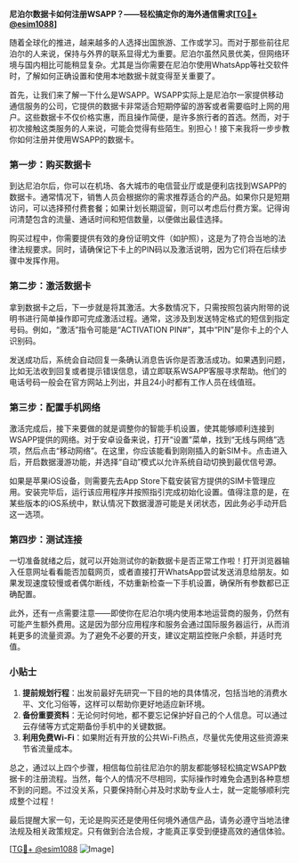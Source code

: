 **尼泊尔数据卡如何注册WSAPP？——轻松搞定你的海外通信需求[[TG💪+ @esim1088](https://t.me/s/esim1088)]**

随着全球化的推进，越来越多的人选择出国旅游、工作或学习。而对于那些前往尼泊尔的人来说，保持与外界的联系显得尤为重要。尼泊尔虽然风景优美，但网络环境与国内相比可能稍显复杂。尤其是当你需要在尼泊尔使用WhatsApp等社交软件时，了解如何正确设置和使用本地数据卡就变得至关重要了。

首先，让我们来了解一下什么是WSAPP。WSAPP实际上是尼泊尔一家提供移动通信服务的公司，它提供的数据卡非常适合短期停留的游客或者需要临时上网的用户。这些数据卡不仅价格实惠，而且操作简便，是许多旅行者的首选。然而，对于初次接触这类服务的人来说，可能会觉得有些陌生。别担心！接下来我将一步步教你如何注册并使用WSAPP的数据卡。

### 第一步：购买数据卡

到达尼泊尔后，你可以在机场、各大城市的电信营业厅或是便利店找到WSAPP的数据卡。通常情况下，销售人员会根据你的需求推荐适合的产品。如果你只是短期访问，可以选择预付费套餐；如果计划长期逗留，则可以考虑后付费方案。记得询问清楚包含的流量、通话时间和短信数量，以便做出最佳选择。

购买过程中，你需要提供有效的身份证明文件（如护照），这是为了符合当地的法律法规要求。同时，请确保记下卡上的PIN码以及激活说明，因为它们将在后续步骤中发挥作用。

### 第二步：激活数据卡

拿到数据卡之后，下一步就是将其激活。大多数情况下，只需按照包装内附带的说明书进行简单操作即可完成激活过程。通常，这涉及到发送特定格式的短信到指定号码。例如，“激活”指令可能是“ACTIVATION PIN#”，其中“PIN”是你卡上的个人识别码。

发送成功后，系统会自动回复一条确认消息告诉你是否激活成功。如果遇到问题，比如无法收到回复或者提示错误信息，请立即联系WSAPP客服寻求帮助。他们的电话号码一般会在官方网站上列出，并且24小时都有工作人员在线值班。

### 第三步：配置手机网络

激活完成后，接下来要做的就是调整你的智能手机设置，使其能够顺利连接到WSAPP提供的网络。对于安卓设备来说，打开“设置”菜单，找到“无线与网络”选项，然后点击“移动网络”。在这里，你应该能看到刚刚插入的新SIM卡。点击进入后，开启数据漫游功能，并选择“自动”模式以允许系统自动切换到最优信号源。

如果是苹果iOS设备，则需要先去App Store下载安装官方提供的SIM卡管理应用。安装完毕后，运行该应用程序并按照指引完成初始化设置。值得注意的是，在某些版本的iOS系统中，默认情况下数据漫游可能是关闭状态，因此务必手动开启这一选项。

### 第四步：测试连接

一切准备就绪之后，就可以开始测试你的新数据卡是否正常工作啦！打开浏览器输入任意网址看看能否加载网页，或者直接打开WhatsApp尝试发送消息给朋友。如果发现速度较慢或者偶尔断线，不妨重新检查一下手机设置，确保所有参数都已正确配置。

此外，还有一点需要注意——即使你在尼泊尔境内使用本地运营商的服务，仍然有可能产生额外费用。这是因为部分应用程序和服务会通过国际服务器运行，从而消耗更多的流量资源。为了避免不必要的开支，建议定期监控账户余额，并适时充值。

### 小贴士

1. **提前规划行程**：出发前最好先研究一下目的地的具体情况，包括当地的消费水平、文化习俗等，这样可以帮助你更好地适应新环境。
2. **备份重要资料**：无论何时何地，都不要忘记保护好自己的个人信息。可以通过云存储等方式定期备份手机中的关键数据。
3. **利用免费Wi-Fi**：如果附近有开放的公共Wi-Fi热点，尽量优先使用这些资源来节省流量成本。

总之，通过以上四个步骤，相信每位前往尼泊尔的朋友都能够轻松搞定WSAPP数据卡的注册流程。当然，每个人的情况不尽相同，实际操作时难免会遇到各种意想不到的问题。不过没关系，只要保持耐心并及时求助专业人士，就一定能够顺利完成整个过程！

最后提醒大家一句，无论是购买还是使用任何境外通信产品，请务必遵守当地法律法规及相关政策规定。只有做到合法合规，才能真正享受到便捷高效的通信体验。

[[TG💪+ @esim1088](https://t.me/s/esim1088) ![Image](https://i.postimg.cc/4NQfJmqS/Snipaste-2025-05-13-00-14-12.png)]